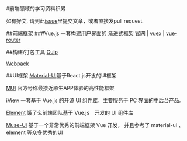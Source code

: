 #前端领域的学习资料积累

如有好文, 请到此[issue](https://github.com/birdy0815/front/issues)里提交文章，或者直接发pull request.

##前端框架
###Vue.js 一套构建用户界面的 渐进式框架
[官网](https://cn.vuejs.org/) | [vuex](http://vuex.vuejs.org/zh-cn/) | [vue-router](http://router.vuejs.org/zh-cn/)


##构建/打包工具
[Gulp](https://github.com/birdy0815/front/blob/master/Gulp.md)

[Webpack](https://github.com/birdy0815/front/blob/master/Webpack.md)

##UI框架
[Material-UI](http://www.material-ui.com/)基于React.js开发的UI框架

[MUI](http://dev.dcloud.net.cn/mui/ui/)
官方号称最接近原生APP体验的高性能框架

[iView](https://www.iviewui.com/docs/guide/introduce)
一套基于 Vue.js 的开源 UI 组件库，主要服务于 PC 界面的中后台产品。

[Element](http://element.eleme.io/#/zh-CN/component/installation)
饿了么前端团队基于 Vue.js　开发的 UI 组件库

[Muse-UI](https://museui.github.io)
基于一个非常优秀的前端框架 Vue 开发， 并且参考了 material-ui 、 element 等众多优秀的UI


